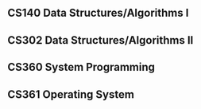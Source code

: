 ## CS140 Data Structures/Algorithms I

## CS302 Data Structures/Algorithms II

## CS360 System Programming

## CS361 Operating System

